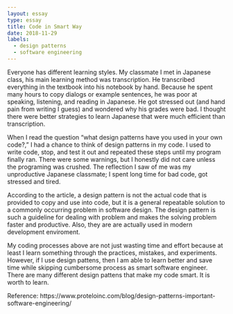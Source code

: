 ```yaml
---
layout: essay
type: essay
title: Code in Smart Way
date: 2018-11-29
labels:
  - design patterns
  - software engineering
---
```


<p> Everyone has different learning styles. My classmate I met in Japanese class, his main learning method was transcription. He transcribed everything in the textbook into his notebook by hand. Because he spent many hours to copy dialogs or example sentences, he was poor at speaking, listening, and reading in Japanese. He got stressed out (and hand pain from writing I guess) and wondered why his grades were bad. I thought there were better strategies to learn Japanese that were much efficient than transcription. 

<p> When I read the question “what design patterns have you used in your own code?,” I had a chance to think of design patterns in my code. I used to write code, stop, and test it out and repeated these steps until my program finally ran. There were some warnings, but I honestly did not care unless the programing was crushed. The reflection I saw of me was my unproductive Japanese classmate; I spent long time for bad code, got stressed and tired. 
  
<p> According to the article, a design pattern is not the actual code that is provided to copy and use into code, but it is a general repeatable solution to a commonly occurring problem in software design. The design pattern is such a guideline for dealing with problem and makes the solving problem faster and productive. Also, they are are actually used in modern development enviroment.
  
<p> My coding processes above are not just wasting time and effort because at least I learn something through the practices, mistakes, and experiments. However, if I use design pattens, then I am able to learn better and save time while skipping cumbersome process as smart software engineer. There are many different design pattens that make my code smart. It is worth to learn. 
  
  
<p>
Reference: 
https://www.proteloinc.com/blog/design-patterns-important-software-engineering/
